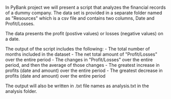 In PyBank project we will present a script that analyzes the financial records of a dummy company. 
The data set is provided in a separate folder named as "Resources" which is a csv file and contains two columns, Date and Profit/Losses.

The data presents the profit (postive values) or losses (negative values) on a date.

The output of the script includes the following:
    - The total number of months included in the dataset
    - The net total amount of "Profit/Losses" over the entire period
    - The changes in "Profit/Losses" over the entire period, and then the average of those changes
    - The greatest increase in profits (date and amount) over the entire period
    - The greatest decrease in profits (date and amount) over the entire period

The output will also be written in .txt file names as analysis.txt in the analysis folder.